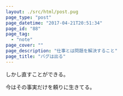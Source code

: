 ```yaml
---
layout: ./src/html/post.pug
page_type: "post"
page_datetime: "2017-04-21T20:51:34"
page_id: "88"
page_tag:
  - "note"
page_cover: ""
page_description: "仕事とは問題を解決すること"
page_title: "バグは出る"
---
```


しかし直すことができる。

今はその事実だけを頼りに生きてる。

